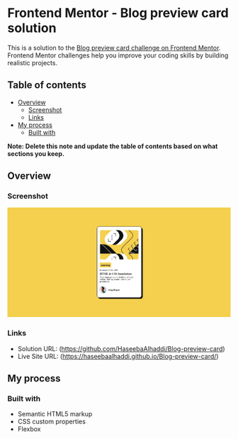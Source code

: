 # Frontend Mentor - Blog preview card solution

This is a solution to the [Blog preview card challenge on Frontend Mentor](https://www.frontendmentor.io/challenges/blog-preview-card-ckPaj01IcS). Frontend Mentor challenges help you improve your coding skills by building realistic projects. 

## Table of contents

- [Overview](#overview)
  - [Screenshot](#screenshot)
  - [Links](#links)
- [My process](#my-process)
  - [Built with](#built-with)

**Note: Delete this note and update the table of contents based on what sections you keep.**

## Overview


### Screenshot

![](./screenshot.jpg)

### Links

- Solution URL: (https://github.com/HaseebaAlhaddi/Blog-preview-card)
- Live Site URL: (https://haseebaalhaddi.github.io/Blog-preview-card/)

## My process

### Built with

- Semantic HTML5 markup
- CSS custom properties
- Flexbox
